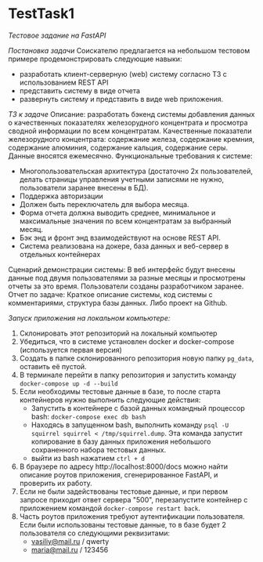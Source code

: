 # TestTask1
*Тестовое задание на FastAPI*

*Постановка задачи*
Соискателю предлагается на небольшом тестовом примере продемонстрировать следующие
навыки:
- разработать клиент-серверную (web) систему согласно ТЗ с использованием REST API
- представить систему в виде отчета
- развернуть систему и представить в виде web приложения.

*ТЗ к задаче*
Описание: разработать бэкенд системы добавления данных о качественных показателях железорудного концентрата и просмотра сводной информации по всем концентратам. Качественные показатели железорудного концентрата: содержание железа, содержание кремния, содержание алюминия, содержание кальция, содержание серы. Данные вносятся ежемесячно.
Функциональные требования к системе:
- Многопользовательская архитектура (достаточно 2х пользователей, делать страницы
управления учетными записями не нужно, пользователи заранее внесены в БД).
- Поддержка авторизации
- Должен быть переключатель для выбора месяца.
- Форма отчета должна выводить среднее, минимальное и максимальные значения по всем
концентратам за выбранный месяц.
- Бэк энд и фронт энд взаимодействуют на основе REST API.
- Система реализована на докере, база данных и веб-сервер в отдельных контейнерах

Сценарий демонстрации системы:
В веб интерфейс будут внесены данные под двумя пользователями за разные месяцы и
просмотрены отчеты за это время. Пользователи созданы разработчиком заранее.
Отчет по задаче:
Краткое описание системы, код системы с комментариями, структура базы данных. Либо проект на Github.

*Запуск приложения на локальном компьютере:*

1. Склонировать этот репозиторий на локальный компьютер
2. Убедиться, что в системе установлен docker и docker-compose (используется первая версия)
3. Создать в папке склонированного репозитория новую папку `pg_data`, оставить её пустой.
4. В терминале перейти в папку репозитория и запустить команду `docker-compose up -d --build`
5. Если необходимы тестовые данные в базе, то после старта контейнеров нужно выполнить следующие действия:
    - Запустить в контейнере с базой данных командный процессор bash: `docker-compose exec db bash`
    - Находясь в запущенном bash, выполнить команду `psql -U squirrel squirrel < /tmp/squirrel.dump`. Эта команда запустит копирование в базу данных приложения небольшого сохраненного набора тестовых данных.
    - выйти из bash нажатием `ctrl + d`
6. В браузере по адресу http://localhost:8000/docs можно найти описание роутов приложения, сгенерированное FastAPI, и проверить их работу.
7. Если не были задействованы тестовые данные, и при первом запросе приходит ответ сервера "500", перезапустите контейнер с приложением командой `docker-compose restart back`.
8. Часть роутов приложения требуют аутентификации пользователя. Если были использованы тестовые данные, то в базе будет 2 пользователя со следующими реквизитами:
    - vasiliy@mail.ru / qwerty
    - maria@mail.ru / 123456
